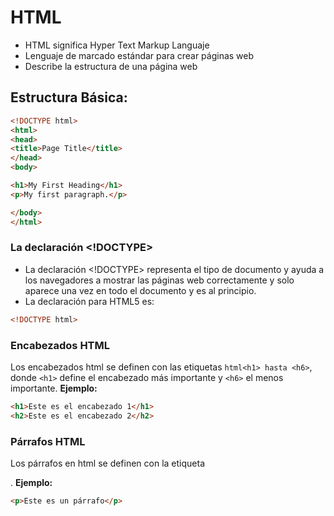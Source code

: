 # HTML
- HTML significa Hyper Text Markup Languaje
- Lenguaje de marcado estándar para crear páginas web
- Describe la estructura de una página web
## Estructura Básica:
```html
<!DOCTYPE html>
<html>
<head>
<title>Page Title</title>
</head>
<body>

<h1>My First Heading</h1>
<p>My first paragraph.</p>

</body>
</html>
```
### La declaración <!DOCTYPE>
* La declaración <!DOCTYPE> representa el tipo de documento y ayuda a los navegadores a mostrar las páginas web correctamente y solo aparece una vez en todo el documento y es al principio.
* La declaración para HTML5 es:
```html
<!DOCTYPE html>
```

### Encabezados HTML
Los encabezados html se definen con las etiquetas ```html<h1> hasta <h6>```, donde ```<h1>``` define el encabezado más importante y ```<h6>``` el menos importante.
**Ejemplo:**
  ```html
  <h1>Este es el encabezado 1</h1>
  <h2>Este es el encabezado 2</h2>
  ```
### Párrafos HTML
Los párrafos en html se definen con la etiqueta <p>.
**Ejemplo:**
  ```html
  <p>Este es un párrafo</p>
  ```


